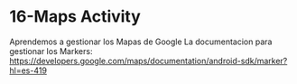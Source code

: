 # 16-Maps Activity

Aprendemos a gestionar los Mapas de Google
La documentacion para gestionar los Markers:
https://developers.google.com/maps/documentation/android-sdk/marker?hl=es-419
